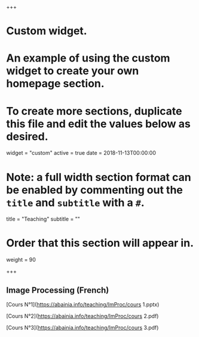 

+++
# Custom widget.
# An example of using the custom widget to create your own homepage section.
# To create more sections, duplicate this file and edit the values below as desired.
widget = "custom"
active = true
date = 2018-11-13T00:00:00

# Note: a full width section format can be enabled by commenting out the `title` and `subtitle` with a `#`.
title = "Teaching"
subtitle = ""

# Order that this section will appear in.
weight = 90

+++

## Image Processing (French)

[Cours N°1](https://abainia.info/teaching/ImProc/cours 1.pptx) </br>

[Cours N°2](https://abainia.info/teaching/ImProc/cours 2.pdf) </br>

[Cours N°3](https://abainia.info/teaching/ImProc/cours 3.pdf) </br>
